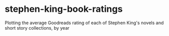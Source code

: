 # stephen-king-book-ratings
Plotting the average Goodreads rating of each of Stephen King's novels and short story collections, by year
